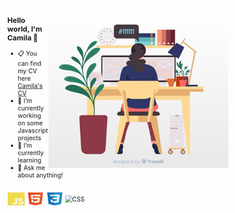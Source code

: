 
<img align="right" alt="girl" src="https://github.com/Camilatavaresg/camilatavaresg/blob/main/githubpic.jpeg?raw=true" width="410" height="370" />




### Hello world, I'm Camila 👋


- 📋 You can find my CV here [Camila's CV](https://camilatavaresg.github.io/Camilatavares-curriculum/)
- 🔭 I’m currently working on some Javascript projects
- 🌱 I’m currently learning 
- 💬 Ask me about anything!

<div style="display: inline_block"><br>
  <img align="center" alt="Js" height="30" width="40" src="https://raw.githubusercontent.com/devicons/devicon/master/icons/javascript/javascript-plain.svg">
  <img align="center" alt="HTML" height="30" width="40" src="https://raw.githubusercontent.com/devicons/devicon/master/icons/html5/html5-original.svg">
  <img align="center" alt="CSS" height="30" width="40" src="https://raw.githubusercontent.com/devicons/devicon/master/icons/css3/css3-original.svg">
  <img align="center" alt="CSS" height="30" width="40" src="https://seeklogo.com/images/V/vuejs-logo-17D586B587-seeklogo.com.png">
</div>

